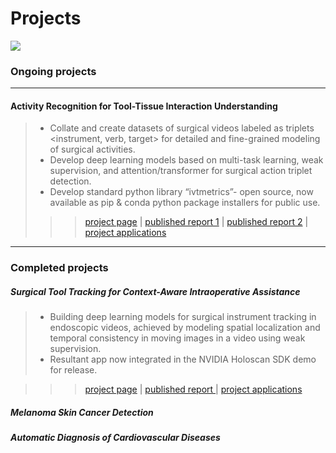 # Projects


[![](https://img.shields.io/badge/UNDER-CONSTRUCTION-blue?style=for-the-badge)](https://hamzamohdzubair.github.io/redant/)

### Ongoing projects

-----

#### Activity Recognition for Tool-Tissue Interaction Understanding

> - Collate and create datasets of surgical videos labeled as triplets <instrument, verb, target> for detailed and fine-grained modeling of surgical activities.
> - Develop deep learning models based on multi-task learning, weak supervision, and attention/transformer for surgical action triplet detection.
> - Develop standard python library “ivtmetrics”- open source, now available as pip & conda python package installers for public use.
>>> <a href="#">project page</a> | <a href="#">published report 1</a> | <a href="#">published report 2</a> | <a href="#">project applications</a>

-------

### Completed projects

##### Surgical Tool Tracking for Context-Aware Intraoperative Assistance

> - Building deep learning models for surgical instrument tracking in endoscopic videos, achieved by modeling spatial localization and temporal consistency in moving images in a video using weak supervision.
> - Resultant app now integrated in the NVIDIA Holoscan SDK demo for release.

>>> <a href="#">project page</a> | <a href="#">published report </a> | <a href="#">project applications</a>


##### Melanoma Skin Cancer Detection

##### Automatic Diagnosis of Cardiovascular Diseases


